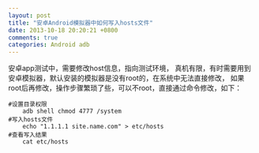 ```yaml
---
layout: post
title: "安卓Android模拟器中如何写入hosts文件"
date: 2013-10-18 20:20:21 +0800
comments: true
categories: Android adb
---
```

    
安卓app测试中，需要修改host信息，指向测试环境，
真机有限，有时需要用到安卓模拟器，默认安装的模拟器是没有root的，在系统中无法直接修改，
如果root后再修改，操作步骤繁琐了些，可以不root，直接通过命令修改，如下：
```    
#设置目录权限
    adb shell chmod 4777 /system
#写入hosts文件
    echo "1.1.1.1 site.name.com" > etc/hosts
#查看写入结果
    cat etc/hosts
```